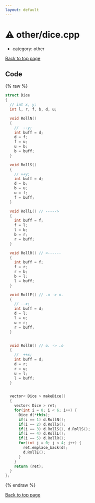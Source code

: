 ```yaml
---
layout: default
---
```


<!-- mathjax config similar to math.stackexchange -->
<script type="text/javascript" async
  src="https://cdnjs.cloudflare.com/ajax/libs/mathjax/2.7.5/MathJax.js?config=TeX-MML-AM_CHTML">
</script>
<script type="text/x-mathjax-config">
  MathJax.Hub.Config({
    TeX: { equationNumbers: { autoNumber: "AMS" }},
    tex2jax: {
      inlineMath: [ ['$','$'] ],
      processEscapes: true
    },
    "HTML-CSS": { matchFontHeight: false },
    displayAlign: "left",
    displayIndent: "2em"
  });
</script>

<script type="text/javascript" src="https://cdnjs.cloudflare.com/ajax/libs/jquery/3.4.1/jquery.min.js"></script>
<script src="https://cdn.jsdelivr.net/npm/jquery-balloon-js@1.1.2/jquery.balloon.min.js" integrity="sha256-ZEYs9VrgAeNuPvs15E39OsyOJaIkXEEt10fzxJ20+2I=" crossorigin="anonymous"></script>
<script type="text/javascript" src="../../assets/js/copy-button.js"></script>
<link rel="stylesheet" href="../../assets/css/copy-button.css" />


# :warning: other/dice.cpp
* category: other


[Back to top page](../../index.html)



## Code
{% raw %}
```cpp
struct Dice
{
  // int x, y;
  int l, r, f, b, d, u;

  void RollN()
  {
    //  --y;
    int buff = d;
    d = f;
    f = u;
    u = b;
    b = buff;
  }

  void RollS()
  {
    // ++y;
    int buff = d;
    d = b;
    b = u;
    u = f;
    f = buff;
  }

  void RollL() // ----->
  {
    int buff = f;
    f = l;
    l = b;
    b = r;
    r = buff;
  }

  void RollR() // <------
  {
    int buff = f;
    f = r;
    r = b;
    b = l;
    l = buff;
  }

  void RollE() // .o -> o.
  {
    // --x;
    int buff = d;
    d = l;
    l = u;
    u = r;
    r = buff;
  }


  void RollW() // o. -> .o
  {
    //  ++x;
    int buff = d;
    d = r;
    r = u;
    u = l;
    l = buff;
  }


  vector< Dice > makeDice()
  {
    vector< Dice > ret;
    for(int i = 0; i < 6; i++) {
      Dice d(*this);
      if(i == 1) d.RollN();
      if(i == 2) d.RollS();
      if(i == 3) d.RollS(), d.RollS();
      if(i == 4) d.RollL();
      if(i == 5) d.RollR();
      for(int j = 0; j < 4; j++) {
        ret.emplace_back(d);
        d.RollE();
      }
    }
    return (ret);
  }
};

```
{% endraw %}

[Back to top page](../../index.html)

